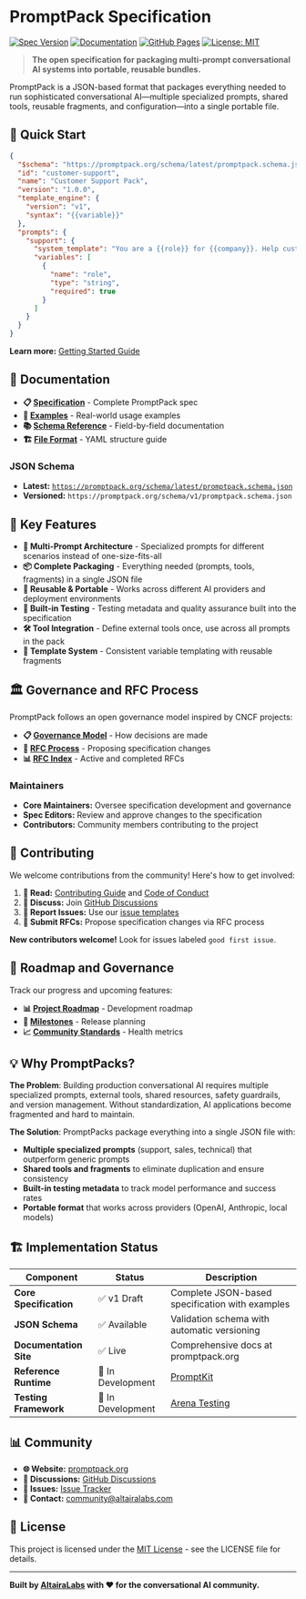 # PromptPack Specification

[![Spec Version](https://img.shields.io/badge/Spec-v1%20(Draft)-blue)](https://promptpack.org/docs/spec/overview)
[![Documentation](https://img.shields.io/badge/Documentation-promptpack.org-green)](https://promptpack.org)
[![GitHub Pages](https://github.com/altairalabs/promptpack-spec/actions/workflows/deploy.yml/badge.svg)](https://github.com/altairalabs/promptpack-spec/actions/workflows/deploy.yml)
[![License: MIT](https://img.shields.io/badge/License-MIT-yellow.svg)](./LICENSE)

> **The open specification for packaging multi-prompt conversational AI systems into portable, reusable bundles.**

PromptPack is a JSON-based format that packages everything needed to run sophisticated conversational AI—multiple specialized prompts, shared tools, reusable fragments, and configuration—into a single portable file.

## 🚀 Quick Start

```json
{
  "$schema": "https://promptpack.org/schema/latest/promptpack.schema.json",
  "id": "customer-support",
  "name": "Customer Support Pack",
  "version": "1.0.0",
  "template_engine": {
    "version": "v1",
    "syntax": "{{variable}}"
  },
  "prompts": {
    "support": {
      "system_template": "You are a {{role}} for {{company}}. Help customers professionally.",
      "variables": [
        {
          "name": "role",
          "type": "string",
          "required": true
        }
      ]
    }
  }
}
```

**Learn more:** [Getting Started Guide](https://promptpack.org/docs/getting-started)

## 📖 Documentation

- **📋 [Specification](https://promptpack.org/docs/spec/overview)** - Complete PromptPack spec
- **🔧 [Examples](https://promptpack.org/docs/spec/examples)** - Real-world usage examples  
- **📚 [Schema Reference](https://promptpack.org/docs/spec/schema-reference)** - Field-by-field documentation
- **🏗️ [File Format](https://promptpack.org/docs/spec/file-format)** - YAML structure guide

### JSON Schema

- **Latest:** [`https://promptpack.org/schema/latest/promptpack.schema.json`](https://promptpack.org/schema/latest/promptpack.schema.json)
- **Versioned:** `https://promptpack.org/schema/v1/promptpack.schema.json`

## 🌟 Key Features

- **🎯 Multi-Prompt Architecture** - Specialized prompts for different scenarios instead of one-size-fits-all
- **📦 Complete Packaging** - Everything needed (prompts, tools, fragments) in a single JSON file
- **🔄 Reusable & Portable** - Works across different AI providers and deployment environments
- **🧪 Built-in Testing** - Testing metadata and quality assurance built into the specification
- **🛠️ Tool Integration** - Define external tools once, use across all prompts in the pack
- **🎨 Template System** - Consistent variable templating with reusable fragments

## 🏛️ Governance and RFC Process

PromptPack follows an open governance model inspired by CNCF projects:

- **📋 [Governance Model](./GOVERNANCE.md)** - How decisions are made
- **🔄 [RFC Process](https://promptpack.org/docs/processes/rfc-process)** - Proposing specification changes
- **📊 [RFC Index](https://promptpack.org/docs/processes/rfc-index)** - Active and completed RFCs

### Maintainers

- **Core Maintainers:** Oversee specification development and governance
- **Spec Editors:** Review and approve changes to the specification
- **Contributors:** Community members contributing to the project

## 🤝 Contributing

We welcome contributions from the community! Here's how to get involved:

1. **📖 Read:** [Contributing Guide](./CONTRIBUTING.md) and [Code of Conduct](./CODE_OF_CONDUCT.md)
2. **💬 Discuss:** Join [GitHub Discussions](https://github.com/altairalabs/promptpack-spec/discussions)
3. **🐛 Report Issues:** Use our [issue templates](.github/ISSUE_TEMPLATE/)
4. **🔄 Submit RFCs:** Propose specification changes via RFC process

**New contributors welcome!** Look for issues labeled `good first issue`.

## 🚀 Roadmap and Governance

Track our progress and upcoming features:

- **📊 [Project Roadmap](https://github.com/orgs/altairalabs/projects/1)** - Development roadmap
- **🎯 [Milestones](https://github.com/altairalabs/promptpack-spec/milestones)** - Release planning
- **📈 [Community Standards](https://github.com/altairalabs/promptpack-spec/community)** - Health metrics

## 💡 Why PromptPacks?

**The Problem**: Building production conversational AI requires multiple specialized prompts, external tools, shared resources, safety guardrails, and version management. Without standardization, AI applications become fragmented and hard to maintain.

**The Solution**: PromptPacks package everything into a single JSON file with:

- **Multiple specialized prompts** (support, sales, technical) that outperform generic prompts
- **Shared tools and fragments** to eliminate duplication and ensure consistency  
- **Built-in testing metadata** to track model performance and success rates
- **Portable format** that works across providers (OpenAI, Anthropic, local models)

## 🏗️ Implementation Status

| Component | Status | Description |
|-----------|--------|-------------|
| **Core Specification** | ✅ v1 Draft | Complete JSON-based specification with examples |
| **JSON Schema** | ✅ Available | Validation schema with automatic versioning |
| **Documentation Site** | ✅ Live | Comprehensive docs at promptpack.org |
| **Reference Runtime** | 🚧 In Development | [PromptKit](https://promptpack.org/docs/ecosystem/promptkit-runtime) |
| **Testing Framework** | 🚧 In Development | [Arena Testing](https://promptpack.org/docs/ecosystem/arena-testing) |

## 📊 Community

- **🌐 Website:** [promptpack.org](https://promptpack.org)
- **💬 Discussions:** [GitHub Discussions](https://github.com/altairalabs/promptpack-spec/discussions)
- **🐛 Issues:** [Issue Tracker](https://github.com/altairalabs/promptpack-spec/issues)
- **📧 Contact:** [community@altairalabs.com](mailto:community@altairalabs.com)

## 📄 License

This project is licensed under the [MIT License](./LICENSE) - see the LICENSE file for details.

---

**Built by [AltairaLabs](https://altairalabs.com) with ❤️ for the conversational AI community.**